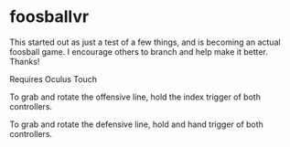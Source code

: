 # foosballvr

This started out as just a test of a few things, and is becoming an actual foosball game.  I encourage others to branch and help make it better.  Thanks!

Requires Oculus Touch

To grab and rotate the offensive line, hold the index trigger of both controllers.

To grab and rotate the defensive line, hold and hand trigger of both controllers.

